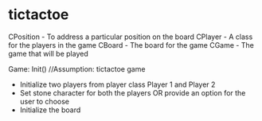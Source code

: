 # tictactoe

CPosition - To address a particular position on the board
CPlayer - A class for the players in the game
CBoard - The board for the game
CGame - The game that will be played

Game: Init() //Assumption: tictactoe game
- Initialize two players from player class
    Player 1 and Player 2
- Set stone character for both the players
    OR provide an option for the user to choose
- Initialize the board
